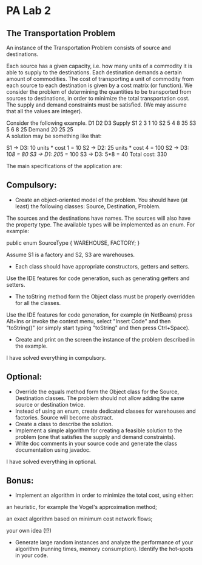# PA Lab 2

## The Transportation Problem

An instance of the Transportation Problem consists of source and destinations.

Each source has a given capacity, i.e. how many units of a commodity it is able to supply to the destinations.
Each destination demands a certain amount of commodities.
The cost of transporting a unit of commodity from each source to each destination is given by a cost matrix (or function).
We consider the problem of determining the quantities to be transported from sources to destinations, in order to minimize the total transportation cost. The supply and demand constraints must be satisfied. (We may assume that all the values are integer).

Consider the following example.
D1	D2	D3	Supply
S1	2	3	1	10
S2	5	4	8	35
S3	5	6	8	25
Demand	20	25	25	
A solution may be something like that:

S1 -> D3: 10 units * cost 1 = 10
S2 -> D2: 25 units * cost 4 = 100
S2 -> D3: 10*8 = 80
S3 -> D1: 20*5 = 100
S3 -> D3: 5*8 = 40
Total cost: 330

The main specifications of the application are:

## Compulsory:

- Create an object-oriented model of the problem. You should have (at least) the following classes: Source, Destination, Problem.

The sources and the destinations have names. The sources will also have the property type. The available types will be implemented as an enum. For example:

public enum SourceType {
    WAREHOUSE, FACTORY;
}

Assume S1 is a factory and S2, S3 are warehouses.
- Each class should have appropriate constructors, getters and setters.

Use the IDE features for code generation, such as generating getters and setters.
- The toString method form the Object class must be properly overridden for all the classes.

Use the IDE features for code generation, for example (in NetBeans) press Alt+Ins or invoke the context menu, select "Insert Code" and then "toString()" (or simply start typing "toString" and then press Ctrl+Space).
- Create and print on the screen the instance of the problem described in the example.

I have solved everything in compulsory.

## Optional:

- Override the equals method form the Object class for the Source, Destination classes. The problem should not allow adding the same source or destination twice.
- Instead of using an enum, create dedicated classes for warehouses and factories. Source will become abstract.
- Create a class to describe the solution.
- Implement a simple algorithm for creating a feasible solution to the problem (one that satisfies the supply and demand constraints).
- Write doc comments in your source code and generate the class documentation using javadoc.

I have solved everything in optional.

## Bonus:

- Implement an algorithm in order to minimize the total cost, using either:

an heuristic, for example the Vogel's approximation method;

an exact algorithm based on minimum cost network flows;

your own idea (!?)

- Generate large random instances and analyze the performance of your algorithm (running times, memory consumption). Identify the hot-spots in your code.
